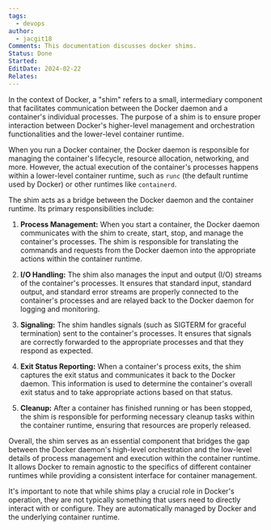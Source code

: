 ```yaml
---
tags:
  - devops
author:
  - jacgit18
Comments: This documentation discusses docker shims.
Status: Done
Started: 
EditDate: 2024-02-22
Relates:
---
```

In the context of Docker, a "shim" refers to a small, intermediary component that facilitates communication between the Docker daemon and a container's individual processes. The purpose of a shim is to ensure proper interaction between Docker's higher-level management and orchestration functionalities and the lower-level container runtime.

When you run a Docker container, the Docker daemon is responsible for managing the container's lifecycle, resource allocation, networking, and more. However, the actual execution of the container's processes happens within a lower-level container runtime, such as `runc` (the default runtime used by Docker) or other runtimes like `containerd`.

The shim acts as a bridge between the Docker daemon and the container runtime. Its primary responsibilities include:

1. **Process Management:**
   When you start a container, the Docker daemon communicates with the shim to create, start, stop, and manage the container's processes. The shim is responsible for translating the commands and requests from the Docker daemon into the appropriate actions within the container runtime.

2. **I/O Handling:**
   The shim also manages the input and output (I/O) streams of the container's processes. It ensures that standard input, standard output, and standard error streams are properly connected to the container's processes and are relayed back to the Docker daemon for logging and monitoring.

3. **Signaling:**
   The shim handles signals (such as SIGTERM for graceful termination) sent to the container's processes. It ensures that signals are correctly forwarded to the appropriate processes and that they respond as expected.

4. **Exit Status Reporting:**
   When a container's process exits, the shim captures the exit status and communicates it back to the Docker daemon. This information is used to determine the container's overall exit status and to take appropriate actions based on that status.

5. **Cleanup:**
   After a container has finished running or has been stopped, the shim is responsible for performing necessary cleanup tasks within the container runtime, ensuring that resources are properly released.

Overall, the shim serves as an essential component that bridges the gap between the Docker daemon's high-level orchestration and the low-level details of process management and execution within the container runtime. It allows Docker to remain agnostic to the specifics of different container runtimes while providing a consistent interface for container management.

It's important to note that while shims play a crucial role in Docker's operation, they are not typically something that users need to directly interact with or configure. They are automatically managed by Docker and the underlying container runtime.